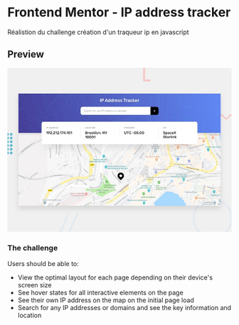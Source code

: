 # Frontend Mentor - IP address tracker

Réalistion du challenge création d'un traqueur ip en javascript

## Preview

![Design preview for IP address tracker  ](./design/desktop-preview.jpg)

### The challenge

Users should be able to:

- View the optimal layout for each page depending on their device's screen size
- See hover states for all interactive elements on the page
- See their own IP address on the map on the initial page load
- Search for any IP addresses or domains and see the key information and location
